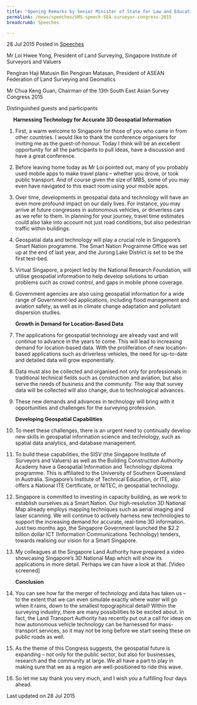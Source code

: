 ```yaml
---
title: 'Opening Remarks by Senior Minister of State for Law and Education Ms Indranee Rajah SC at the 13th South East Asia Survey Congress 2015'
permalink: /news/speeches/SMS-speech-SEA-surveyor-congress-2015
breadcrumb: Speeches

---
```



28 Jul 2015 Posted in [Speeches](/news/speeches)


Mr Loi Hwee Yong, President of Land Surveying, Singapore Institute of Surveyors and Valuers

Pengiran Haji Matusin Bin Pengiran Matasan, President of ASEAN Federation of Land Surveying and Geomatics
  
Mr Chua Keng Guan, Chairman of the 13th South East Asian Survey Congress 2015 
  
Distinguished guests and participants
  
<p style="margin-left: 18px; font-weight:bold">Harnessing Technology for Accurate 3D Geospatial Information</p>

 1. First, a warm welcome to Singapore for those of you who came in from other countries. I would like to thank the conference organisers for inviting me as the guest-of-honour. Today I think will be an excellent opportunity for all the participants to pull ideas, have a discussion and have a great conference.


 2. Before leaving home today as Mr Loi pointed out, many of you probably used mobile apps to make travel plans – whether you drove, or took public transport. And of course given the size of MBS, some of you may even have navigated to this exact room using your mobile apps.


 3. Over time, developments in geospatial data and technology will have an even more profound impact on our daily lives. For instance, you may arrive at future congresses in autonomous vehicles, or driverless cars as we refer to them. In planning for your journey, travel time estimates could also take into account not just road conditions, but also pedestrian traffic within buildings. 


 4. Geospatial data and technology will play a crucial role in Singapore’s Smart Nation programme. The Smart Nation Programme Office was set up at the end of last year, and the Jurong Lake District is set to be the first test-bed.


 5. Virtual Singapore, a project led by the National Research Foundation, will utilise geospatial information to help develop solutions to urban problems such as crowd control, and gaps in mobile phone coverage.


 6. Government agencies are also using geospatial information for a wide range of Government-led applications, including flood management and aviation safety, as well as in climate change adaptation and pollutant dispersion studies.
    
    **Growth in Demand for Location-Based Data**



 7. The applications for geospatial technology are already vast and will continue to advance in the years to come. This will lead to increasing demand for location-based data. With the proliferation of new location-based applications such as driverless vehicles, the need for up-to-date and detailed data will grow exponentially. 



 8. Data must also be collected and organised not only for professionals in traditional technical fields such as construction and aviation, but also serve the needs of business and the community. The way that survey data will be collected will also change, due to technological advances. 



 9. These new demands and advances in technology will bring with it opportunities and challenges for the surveying profession.

    **Developing Geospatial Capabilities**



10. To meet these challenges, there is an urgent need to continually develop new skills in geospatial information science and technology, such as spatial data analytics, and database management. 



11. To build these capabilities, the SISV (the Singapore Institute of Surveyors and Valuers) as well as the Building Construction Authority Academy have a Geospatial Information and Technology diploma programme. This is affiliated to the University of Southern Queensland in Australia. Singapore’s Institute of Technical Education, or ITE, also offers a National ITE Certificate, or NITEC, in geospatial technology.



12. Singapore is committed to investing in capacity building, as we work to establish ourselves as a Smart Nation. Our high-resolution 3D National Map already employs mapping techniques such as aerial imaging and laser scanning. We will continue to actively harness new technologies to support the increasing demand for accurate, real-time 3D information. Just two months ago, the Singapore Government launched the $2.2 billion dollar ICT (Information Communications Technology) tenders, towards realising our vision for a Smart Singapore. 



13. My colleagues at the Singapore Land Authority have prepared a video showcasing Singapore’s 3D National Map which will show its applications in more detail. Perhaps we can have a look at that. [Video screened]

    **Conclusion**



14. You can see how far the merger of technology and data has taken us – to the extent that we can even simulate exactly where water will go when it rains, down to the smallest topographical detail! Within the surveying industry, there are many possibilities to be excited about. In fact, the Land Transport Authority has recently put out a call for ideas on how autonomous vehicle technology can be harnessed for mass-transport services, so it may not be long before we start seeing these on public roads as well.



15. As the theme of this Congress suggests, the geospatial future is expanding – not only for the public sector, but also for businesses, research and the community at large. We all have a part to play in making sure that we as a region are well-positioned to ride this wave.



16. So let me say thank you very much, and I wish you a fulfilling four days ahead.


<p class="right-side-updated">Last updated on 28 Jul 2015</p>
